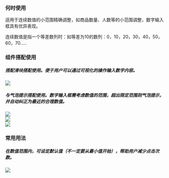 

### 何时使用

适用于连续数值的小范围精确调整，如商品数量、人数等的小范围调整，数字输入框具有优异表现。

连续数值是指一个等差数列时：如等差为10的数列：0，10，20，30，40，50，60，70.....


### 组件搭配使用

##### 搭配滑块搭配使用。便于用户可以通过可视化的操作输入数字内容。

<img src="https://oteam-tdesign-1258344706.cos.ap-guangzhou.myqcloud.com/site/design/%E6%95%B0%E5%AD%97%E8%BE%93%E5%85%A5%E6%A1%86%202nd%20%E6%94%B9%201.png"/>


##### 与气泡提示搭配使用。数字输入框需考虑数值的范围，超出限定范围则气泡提示，并自动纠正为最近的合理数值。

<img src="https://oteam-tdesign-1258344706.cos.ap-guangzhou.myqcloud.com/site/design/%E6%95%B0%E5%AD%97%E8%BE%93%E5%85%A5%204.png" />

<div class="legend">
  <div class="item">
    <img src="https://oteam-tdesign-1258344706.cos.ap-guangzhou.myqcloud.com/site/design/%E6%95%B0%E5%AD%97%E8%BE%93%E5%85%A5%E6%A1%86%202nd%20%E6%94%B9%202.png" />
  </div>

  <div class="item">
    <img src="https://oteam-tdesign-1258344706.cos.ap-guangzhou.myqcloud.com/site/design/%E6%95%B0%E5%AD%97%E8%BE%93%E5%85%A5%E6%A1%86%202nd%20%E6%94%B9%203.png" />
  </div>
</div>

### 常用用法
##### 在数值范围内，可设定默认值（不一定要从最小值开始），帮助用户减少点击次数。

<img src="https://oteam-tdesign-1258344706.cos.ap-guangzhou.myqcloud.com/site/design/%E6%95%B0%E5%AD%97%E8%BE%93%E5%85%A5%E6%A1%86%202nd%20%E6%94%B9%205.png"/>
  

  

